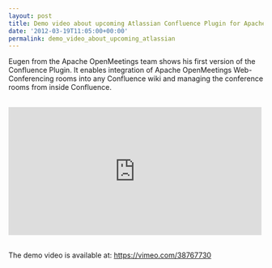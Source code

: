 ```yaml
---
layout: post
title: Demo video about upcoming Atlassian Confluence Plugin for Apache OpenMeetings
date: '2012-03-19T11:05:00+00:00'
permalink: demo_video_about_upcoming_atlassian
---
```

Eugen from the Apache OpenMeetings team shows his first version of the Confluence Plugin. It enables integration of Apache OpenMeetings Web-Conferencing rooms into any Confluence wiki and managing the conference rooms from inside Confluence.
<br/><br/>
<iframe src="http://player.vimeo.com/video/38767730" width="500" height="253" frameborder="0" webkitAllowFullScreen mozallowfullscreen allowFullScreen></iframe>
<br/><br/>

The demo video is available at: <a href="https://vimeo.com/38767730" target="_blank" ref="nofollow">https://vimeo.com/38767730</a>
